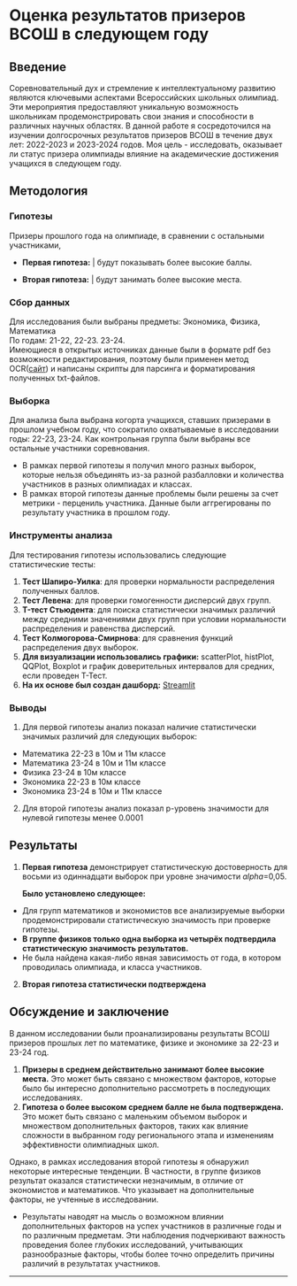 # Оценка результатов призеров ВСОШ в следующем году

## Введение

Соревновательный дух и стремление к интеллектуальному развитию являются ключевыми аспектами Всероссийских школьных олимпиад. Эти мероприятия предоставляют уникальную возможность школьникам продемонстрировать свои знания и способности в различных научных областях. В данной работе я сосредоточился на изучении долгосрочных результатов призеров ВСОШ в течение двух лет: 2022-2023 и 2023-2024 годов. Моя цель - исследовать, оказывает ли статус призера олимпиады влияние на академические достижения учащихся в следующем году.

## Методология

### Гипотезы
   
Призеры прошлого года на олимпиаде, в сравнении с остальными участниками,
* **Первая гипотеза:** | будут показывать более высокие баллы.
   
* **Вторая гипотеза:**  | будут занимать более высокие места.

### Сбор данных

Для исследования были выбраны предметы: Экономика, Физика, Математика   
По годам: 21-22, 22-23. 23-24.   
Имеющиеся в открытых источниках данные были в формате pdf без возможности редактирования, поэтому были применен метод OCR([сайт](https://tools.pdf24.org/ru/ocr-pdf)) и написаны скрипты для парсинга и форматирования полученных txt-файлов.

### Выборка

Для анализа была выбрана когорта учащихся, ставших призерами в прошлом учебном году, что сократило охватываемые в исследовании годы: 22-23, 23-24. Как контрольная группа были выбраны все остальные участники соревнования.     
   
* В рамках первой гипотезы я получил много разных выборок, которые нельзя объединять из-за разной разбалловки и количества участников в разных олимпиадах и классах.
* В рамках второй гипотезы данные проблемы были решены за счет метрики - перцениль участника. Данные были аггрегированы по результату участника в прошлом году.

### Инструменты анализа

Для тестирования гипотезы использовались следующие статистические тесты:

1. **Тест Шапиро-Уилка**: для проверки нормальности распределения полученных баллов.
2. **Тест Левена**: для проверки гомогенности дисперсий двух групп.
3. **T-тест Стьюдента**: для поиска статистически значимых различий между средними значениями двух групп при условии нормальности распределения и равенства дисперсий.
4. **Тест Колмогорова-Смирнова**: для сравнения функций распределения двух выборок.
5. **Для визуализации использовались графики:** scatterPlot, histPlot, QQPlot, Boxplot и график доверительных интервалов для средних, если проведен Т-Тест.
6. **На их основе был создан дашборд:** [Streamlit](https://statsarospetproject.streamlit.app/)

### Выводы

1) Для первой гипотезы анализ показал наличие статистически значимых различий для следующих выборок:
* Математика 22-23 в 10м и 11м классе
* Математика 23-24 в 10м и 11м классе
* Физика 23-24 в 10м классе
* Экономика 22-23 в 10м классе
* Экономика 23-24 в 10м и 11м классе   
2) Для второй гипотезы анализ показал p-уровень значимости для нулевой гипотезы менее 0.0001

## Результаты

1) **Первая гипотеза** демонстрирует статистическую достоверность для восьми из одиннадцати выборок при уровне значимости _alpha_=0,05.

	**Было установлено следующее:**
* Для групп математиков и экономистов все анализируемые выборки продемонстрировали статистическую значимость при проверке гипотезы.  
* __В группе физиков только одна выборка из четырёх подтвердила статистическую значимость результатов.__ 
* Не была найдена какая-либо явная зависимость от года, в котором проводилась олимпиада, и класса участников.

2) **Вторая гипотеза статистически подтверждена**

## Обсуждение и заключение
В данном исследовании были проанализированы результаты ВСОШ призеров прошлых лет по математике, физике и экономике за 22-23 и 23-24 год.   
1) **Призеры в среднем действительно занимают более высокие места.** Это может быть связано с множеством факторов, которые было бы интересно дополнительно рассмотреть в последующих исследованиях.
2) **Гипотеза о более высоком среднем балле не была подтверждена.** Это может быть связано с маленьким объемом выборок и множеством дополнительных факторов, таких как влияние сложности в выбранном году регионального этапа и изменениям эффективности олимпиадных школ.

Однако, в рамках исследования второй гипотезы я обнаружил некоторые интересные тенденции. В частности, в группе физиков результат оказался статистически незначимым, в отличие от экономистов и математиков. Что указывает на дополнительные факторы, не учтенные в исследовании.


* Результаты наводят на мысль о возможном влиянии дополнительных факторов на успех участников в различные годы и по различным предметам. Эти наблюдения подчеркивают важность проведения более глубоких исследований, учитывающих разнообразные факторы, чтобы более точно определить причины различий в результатах участников.


---

